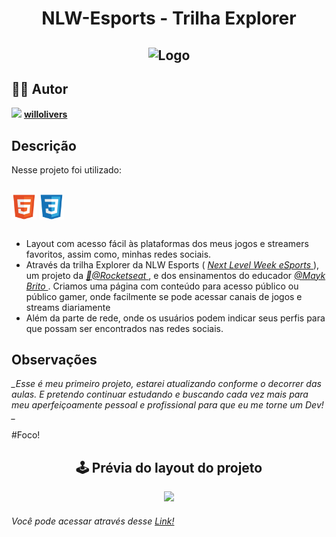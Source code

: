 <h1 align="center">
NLW-Esports - Trilha Explorer
</h1>
<h2 align="center">
  <img alt="Logo" src="https://i.imgur.com/Dhel9BB.png" width="30%">
</h2>

##

## :man_artist: Autor 
  <img src="https://avatars.githubusercontent.com/u/80014945?v=4" width="7%"> **[ willolivers ](https://github.com/willolivers)**
  
  ## Descrição 
Nesse projeto foi utilizado:

 <div style="display: inline_block"><br>
  <img align="top" alt="Will-HTML" height="40" width="40" src="https://raw.githubusercontent.com/devicons/devicon/master/icons/html5/html5-original.svg">
  <img align="top" alt="Will-CSS" height="40" width="40" src="https://raw.githubusercontent.com/devicons/devicon/master/icons/css3/css3-original.svg">
  </div>
  
##

- Layout com acesso fácil às plataformas dos meus jogos e streamers favoritos, assim como, minhas redes sociais.
- Através da trilha Explorer da NLW Esports ( *[ Next Level Week eSports ](https://nextlevelweek.com/)* ), um projeto da *[ 🚀@Rocketseat ](https://github.com/Rocketseat)* , e dos ensinamentos do educador *[ @Mayk Brito ](https://github.com/maykbrito)* .
Criamos uma página com conteúdo para acesso público ou público gamer, onde facilmente se pode acessar canais de jogos e streams diariamente
- Além da parte de rede, onde os usuários podem indicar seus perfis para que possam ser encontrados nas redes sociais.

## Observações 
_*_Esse é meu primeiro projeto, estarei atualizando conforme o decorrer das aulas.
E pretendo continuar estudando e buscando cada vez mais para meu aperfeiçoamente pessoal e profissional para que eu me torne um Dev! _*_

  #Foco!
<h2 align="center">
  🕹️ Prévia do layout do projeto
</h2>
<p align="center">
  <img src="https://i.imgur.com/O3VSJ8W.png" largura=90%">
</p>

###### Você pode acessar através desse <a href='https://willolivers.github.io/NLW/'>Link!</a> 

